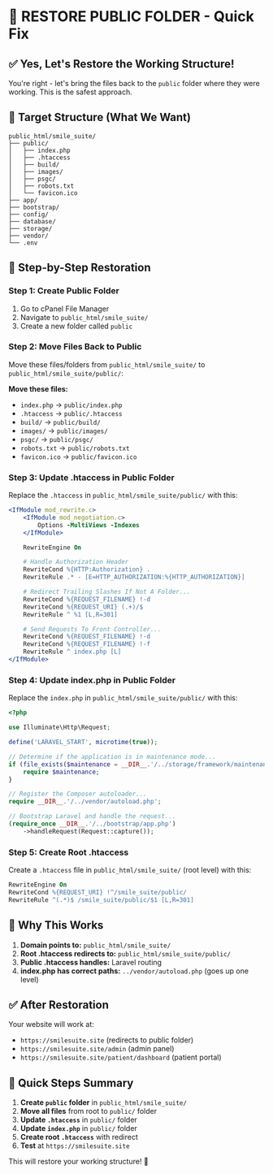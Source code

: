 # 🔄 RESTORE PUBLIC FOLDER - Quick Fix

## ✅ **Yes, Let's Restore the Working Structure!**

You're right - let's bring the files back to the `public` folder where they were working. This is the safest approach.

## 🎯 **Target Structure (What We Want)**

```
public_html/smile_suite/
├── public/
│   ├── index.php
│   ├── .htaccess
│   ├── build/
│   ├── images/
│   ├── psgc/
│   ├── robots.txt
│   └── favicon.ico
├── app/
├── bootstrap/
├── config/
├── database/
├── storage/
├── vendor/
└── .env
```

## 🔧 **Step-by-Step Restoration**

### **Step 1: Create Public Folder**

1. Go to cPanel File Manager
2. Navigate to `public_html/smile_suite/`
3. Create a new folder called `public`

### **Step 2: Move Files Back to Public**

Move these files/folders from `public_html/smile_suite/` to `public_html/smile_suite/public/`:

**Move these files:**

-   `index.php` → `public/index.php`
-   `.htaccess` → `public/.htaccess`
-   `build/` → `public/build/`
-   `images/` → `public/images/`
-   `psgc/` → `public/psgc/`
-   `robots.txt` → `public/robots.txt`
-   `favicon.ico` → `public/favicon.ico`

### **Step 3: Update .htaccess in Public Folder**

Replace the `.htaccess` in `public_html/smile_suite/public/` with this:

```apache
<IfModule mod_rewrite.c>
    <IfModule mod_negotiation.c>
        Options -MultiViews -Indexes
    </IfModule>

    RewriteEngine On

    # Handle Authorization Header
    RewriteCond %{HTTP:Authorization} .
    RewriteRule .* - [E=HTTP_AUTHORIZATION:%{HTTP_AUTHORIZATION}]

    # Redirect Trailing Slashes If Not A Folder...
    RewriteCond %{REQUEST_FILENAME} !-d
    RewriteCond %{REQUEST_URI} (.+)/$
    RewriteRule ^ %1 [L,R=301]

    # Send Requests To Front Controller...
    RewriteCond %{REQUEST_FILENAME} !-d
    RewriteCond %{REQUEST_FILENAME} !-f
    RewriteRule ^ index.php [L]
</IfModule>
```

### **Step 4: Update index.php in Public Folder**

Replace the `index.php` in `public_html/smile_suite/public/` with this:

```php
<?php

use Illuminate\Http\Request;

define('LARAVEL_START', microtime(true));

// Determine if the application is in maintenance mode...
if (file_exists($maintenance = __DIR__.'/../storage/framework/maintenance.php')) {
    require $maintenance;
}

// Register the Composer autoloader...
require __DIR__.'/../vendor/autoload.php';

// Bootstrap Laravel and handle the request...
(require_once __DIR__.'/../bootstrap/app.php')
    ->handleRequest(Request::capture());
```

### **Step 5: Create Root .htaccess**

Create a `.htaccess` file in `public_html/smile_suite/` (root level) with this:

```apache
RewriteEngine On
RewriteCond %{REQUEST_URI} !^/smile_suite/public/
RewriteRule ^(.*)$ /smile_suite/public/$1 [L,R=301]
```

## 🎯 **Why This Works**

1. **Domain points to:** `public_html/smile_suite/`
2. **Root .htaccess redirects to:** `public_html/smile_suite/public/`
3. **Public .htaccess handles:** Laravel routing
4. **index.php has correct paths:** `../vendor/autoload.php` (goes up one level)

## ✅ **After Restoration**

Your website will work at:

-   `https://smilesuite.site` (redirects to public folder)
-   `https://smilesuite.site/admin` (admin panel)
-   `https://smilesuite.site/patient/dashboard` (patient portal)

## 🚀 **Quick Steps Summary**

1. **Create `public` folder** in `public_html/smile_suite/`
2. **Move all files** from root to `public/` folder
3. **Update `.htaccess`** in `public/` folder
4. **Update `index.php`** in `public/` folder
5. **Create root `.htaccess`** with redirect
6. **Test** at `https://smilesuite.site`

This will restore your working structure! 🎉
